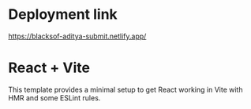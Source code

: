 # Deployment link 

https://blacksof-aditya-submit.netlify.app/

# React + Vite

This template provides a minimal setup to get React working in Vite with HMR and some ESLint rules.
